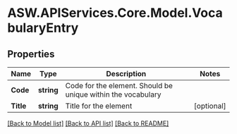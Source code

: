 
# ASW.APIServices.Core.Model.VocabularyEntry

## Properties

Name | Type | Description | Notes
------------ | ------------- | ------------- | -------------
**Code** | **string** | Code for the element. Should be unique within the vocabulary | 
**Title** | **string** | Title for the element | [optional] 

[[Back to Model list]](../README.md#documentation-for-models)
[[Back to API list]](../README.md#documentation-for-api-endpoints)
[[Back to README]](../README.md)

